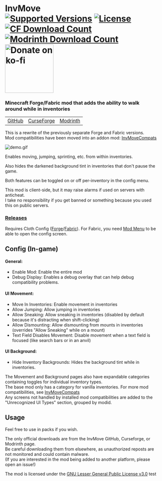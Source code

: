 <h1>InvMove<br>
  <a href="https://www.curseforge.com/minecraft/mc-mods/invmove"><img src="http://cf.way2muchnoise.eu/versions/%20For%20MC%20_581854_all(555-0C8E8E-fff-010101).svg" alt="Supported Versions"></a>
  <a href="https://github.com/PieKing1215/InvMove/blob/master/COPYING"><img src="https://img.shields.io/github/license/PieKing1215/InvMove?style=flat&color=0C8E8E" alt="License"></a>
  <a href="https://www.curseforge.com/minecraft/mc-mods/invmove"><img src="http://cf.way2muchnoise.eu/full_581854_downloads(E04E14-555-fff-010101-1C1C1C).svg" alt="CF Download Count"></a>
  <a href="https://modrinth.com/mod/invmove"><img src="https://modrinth-utils.vercel.app/api/badge/downloads?id=REfW2AEX&logo=true" alt="Modrinth Download Count"></a>
  <a href="https://ko-fi.com/X8X34Y6MZ"><img src="https://ko-fi.com/img/githubbutton_sm.svg" alt="Donate on ko-fi" width="160px"></a>
</h1>

### Minecraft Forge/Fabric mod that adds the ability to walk around while in inventories

<table>
<tr>
  <td><a href="https://github.com/PieKing1215/InvMove">GitHub</a></td>
  <td><a href="https://www.curseforge.com/minecraft/mc-mods/invmove">CurseForge</a></td>
  <td><a href="https://modrinth.com/mod/invmove">Modrinth</a></td>
</tr>
</table>

This is a rewrite of the previously separate Forge and Fabric versions.<br>
Mod compatibilities have been moved into an addon mod: [InvMoveCompats](https://github.com/PieKing1215/InvMoveCompats)

![demo.gif](https://raw.githubusercontent.com/PieKing1215/InvMove/media/demo.gif)

Enables moving, jumping, sprinting, etc. from within inventories.

Also hides the darkened background tint in inventories that don't pause the game.

Both features can be toggled on or off per-inventory in the config menu.

This mod is client-side, but it may raise alarms if used on servers with anticheat.<br>
I take no responsibility if you get banned or something because you used this on public servers.

### [Releases](https://github.com/PieKing1215/InvMove/releases)

Requires Cloth Config ([Forge](https://www.curseforge.com/minecraft/mc-mods/cloth-config-forge)/[Fabric](https://www.curseforge.com/minecraft/mc-mods/cloth-config)).
For Fabric, you need [Mod Menu](https://www.curseforge.com/minecraft/mc-mods/modmenu) to be able to open the config screen.

## Config (In-game)

#### General:
- Enable Mod: Enable the entire mod
- Debug Display: Enables a debug overlay that can help debug compatibility problems.

#### UI Movement:
- Move In Inventories: Enable movement in inventories
- Allow Jumping: Allow jumping in inventories
- Allow Sneaking: Allow sneaking in inventories (disabled by default because it's distracting when shift-clicking)
- Allow Dismounting: Allow dismounting from mounts in inventories (overrides "Allow Sneaking" while on a mount)
- Text Field Disables Movement: Disable movement when a text field is focused (like search bars or in an anvil)

#### UI Background:
- Hide Inventory Backgrounds: Hides the background tint while in inventories.

The Movement and Background pages also have expandable categories containing toggles for individual inventory types.<br>
The base mod only has a category for vanilla inventories. For more mod compatibilities, see [InvMoveCompats](https://github.com/PieKing1215/InvMoveCompats)<br>
Any screens not handled by installed mod compatibilities are added to the "Unrecognized UI Types" section, grouped by modid.

## Usage

Feel free to use in packs if you wish.

The only official downloads are from the InvMove GitHub, Curseforge, or Modrinth page.<br>
Be careful downloading them from elsewhere, as unauthorized reposts are not monitored and could contain malware.<br>
(If you are interested in the mod being added to another platform, please open an issue!)

The mod is licensed under the [GNU Lesser General Public License v3.0](https://github.com/PieKing1215/InvMove-Fabric/blob/master/COPYING)
test
